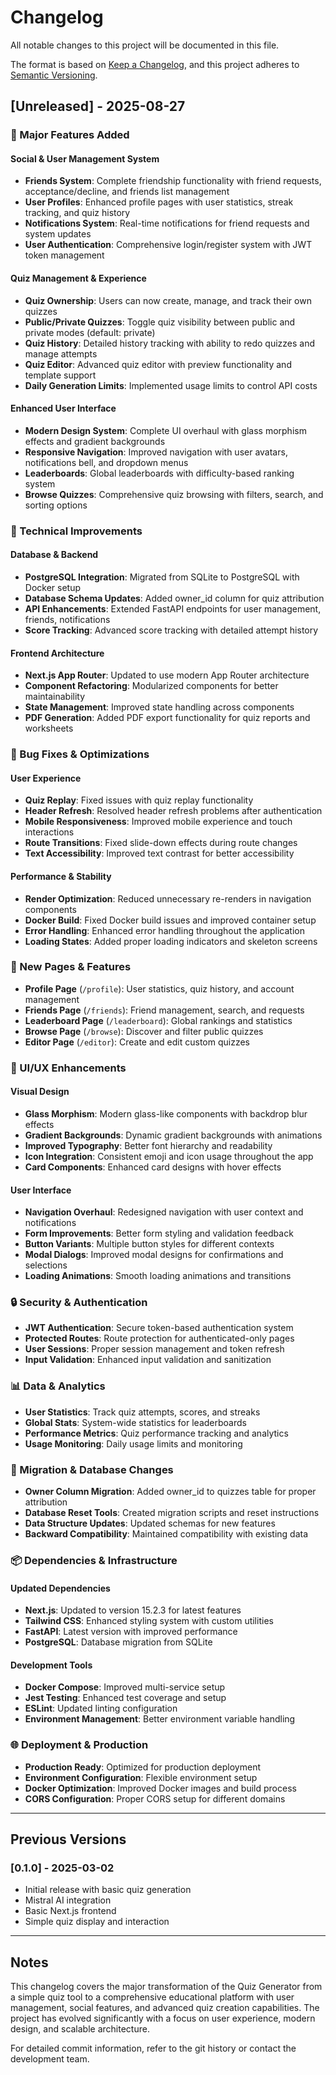 # Changelog

All notable changes to this project will be documented in this file.

The format is based on [Keep a Changelog](https://keepachangelog.com/en/1.0.0/),
and this project adheres to [Semantic Versioning](https://semver.org/spec/v2.0.0.html).

## [Unreleased] - 2025-08-27

### 🎯 Major Features Added

#### Social & User Management System
- **Friends System**: Complete friendship functionality with friend requests, acceptance/decline, and friends list management
- **User Profiles**: Enhanced profile pages with user statistics, streak tracking, and quiz history
- **Notifications System**: Real-time notifications for friend requests and system updates
- **User Authentication**: Comprehensive login/register system with JWT token management

#### Quiz Management & Experience
- **Quiz Ownership**: Users can now create, manage, and track their own quizzes
- **Public/Private Quizzes**: Toggle quiz visibility between public and private modes (default: private)
- **Quiz History**: Detailed history tracking with ability to redo quizzes and manage attempts
- **Quiz Editor**: Advanced quiz editor with preview functionality and template support
- **Daily Generation Limits**: Implemented usage limits to control API costs

#### Enhanced User Interface
- **Modern Design System**: Complete UI overhaul with glass morphism effects and gradient backgrounds
- **Responsive Navigation**: Improved navigation with user avatars, notifications bell, and dropdown menus
- **Leaderboards**: Global leaderboards with difficulty-based ranking system
- **Browse Quizzes**: Comprehensive quiz browsing with filters, search, and sorting options

### 🔧 Technical Improvements

#### Database & Backend
- **PostgreSQL Integration**: Migrated from SQLite to PostgreSQL with Docker setup
- **Database Schema Updates**: Added owner_id column for quiz attribution
- **API Enhancements**: Extended FastAPI endpoints for user management, friends, notifications
- **Score Tracking**: Advanced score tracking with detailed attempt history

#### Frontend Architecture
- **Next.js App Router**: Updated to use modern App Router architecture
- **Component Refactoring**: Modularized components for better maintainability
- **State Management**: Improved state handling across components
- **PDF Generation**: Added PDF export functionality for quiz reports and worksheets

### 🐛 Bug Fixes & Optimizations

#### User Experience
- **Quiz Replay**: Fixed issues with quiz replay functionality
- **Header Refresh**: Resolved header refresh problems after authentication
- **Mobile Responsiveness**: Improved mobile experience and touch interactions
- **Route Transitions**: Fixed slide-down effects during route changes
- **Text Accessibility**: Improved text contrast for better accessibility

#### Performance & Stability
- **Render Optimization**: Reduced unnecessary re-renders in navigation components
- **Docker Build**: Fixed Docker build issues and improved container setup
- **Error Handling**: Enhanced error handling throughout the application
- **Loading States**: Added proper loading indicators and skeleton screens

### 📱 New Pages & Features

- **Profile Page** (`/profile`): User statistics, quiz history, and account management
- **Friends Page** (`/friends`): Friend management, search, and requests
- **Leaderboard Page** (`/leaderboard`): Global rankings and statistics
- **Browse Page** (`/browse`): Discover and filter public quizzes
- **Editor Page** (`/editor`): Create and edit custom quizzes

### 🎨 UI/UX Enhancements

#### Visual Design
- **Glass Morphism**: Modern glass-like components with backdrop blur effects
- **Gradient Backgrounds**: Dynamic gradient backgrounds with animations
- **Improved Typography**: Better font hierarchy and readability
- **Icon Integration**: Consistent emoji and icon usage throughout the app
- **Card Components**: Enhanced card designs with hover effects

#### User Interface
- **Navigation Overhaul**: Redesigned navigation with user context and notifications
- **Form Improvements**: Better form styling and validation feedback
- **Button Variants**: Multiple button styles for different contexts
- **Modal Dialogs**: Improved modal designs for confirmations and selections
- **Loading Animations**: Smooth loading animations and transitions

### 🔒 Security & Authentication

- **JWT Authentication**: Secure token-based authentication system
- **Protected Routes**: Route protection for authenticated-only pages
- **User Sessions**: Proper session management and token refresh
- **Input Validation**: Enhanced input validation and sanitization

### 📊 Data & Analytics

- **User Statistics**: Track quiz attempts, scores, and streaks
- **Global Stats**: System-wide statistics for leaderboards
- **Performance Metrics**: Quiz performance tracking and analytics
- **Usage Monitoring**: Daily usage limits and monitoring

### 🔄 Migration & Database Changes

- **Owner Column Migration**: Added owner_id to quizzes table for proper attribution
- **Database Reset Tools**: Created migration scripts and reset instructions
- **Data Structure Updates**: Updated schemas for new features
- **Backward Compatibility**: Maintained compatibility with existing data

### 📦 Dependencies & Infrastructure

#### Updated Dependencies
- **Next.js**: Updated to version 15.2.3 for latest features
- **Tailwind CSS**: Enhanced styling system with custom utilities
- **FastAPI**: Latest version with improved performance
- **PostgreSQL**: Database migration from SQLite

#### Development Tools
- **Docker Compose**: Improved multi-service setup
- **Jest Testing**: Enhanced test coverage and setup
- **ESLint**: Updated linting configuration
- **Environment Management**: Better environment variable handling

### 🌐 Deployment & Production

- **Production Ready**: Optimized for production deployment
- **Environment Configuration**: Flexible environment setup
- **Docker Optimization**: Improved Docker images and build process
- **CORS Configuration**: Proper CORS setup for different domains

---

## Previous Versions

### [0.1.0] - 2025-03-02
- Initial release with basic quiz generation
- Mistral AI integration
- Basic Next.js frontend
- Simple quiz display and interaction

---

## Notes

This changelog covers the major transformation of the Quiz Generator from a simple quiz tool to a comprehensive educational platform with user management, social features, and advanced quiz creation capabilities. The project has evolved significantly with a focus on user experience, modern design, and scalable architecture.

For detailed commit information, refer to the git history or contact the development team.
